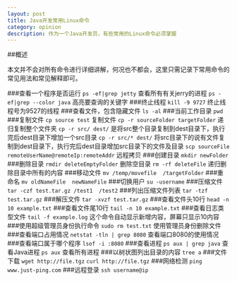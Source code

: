 ```yaml
---
layout: post
title: Java开发常用Linux命令
category: opinion
description: 作为一个Java开发员，有些常用的Linux命令必须掌握
---
```


##概述

本文并不会对所有命令进行详细讲解，何况也不都会，这里只需记录下常用命令的常见用法和常见解释即可。

###查看一个程序是否运行
`ps -ef|grep jetty`  查看所有有关jerry的进程
`ps -ef|grep --color java` 高亮要查询的关键字
###终止线程
`kill -9 9727` 终止线程号为9527的线程
###查看文件，包含隐藏文件
`ls -al`
###当前工作目录
`pwd`
###复制文件
`cp source test` 复制文件
`cp -r sourceFolder targetFolder` 递归复制整个文件夹
`cp -r src/ dest/`  是将src整个目录复制到dest目录下，执行完后dest目录下增加一个src目录
`cp -r src/* dest/` 将src目录下的说有文件复制到dest目录下，执行完后dest目录增加src目录下的文件及目录
`scp sourceFile remoteUserName@remoteIp:remoteAddr` 远程拷贝
###创建目录
`mkdir newFolder`
###删除目录
`rmdir deleteEmptyFolder` 删除空目录
`rm -rf deleteFile` 递归删除目录中所有的内容
###移动文件
`mv /temp/movefile  /targetFolder`
###重命名
`mv oldNameFile  newNameFile`
###切换用户
`su -username`
###压缩文件
`tar -czf test.tar.gz /test1  /test2`
###列出压缩文件列表
`tar -tzf test.tar.gz`
###解压文件
`tar -xvzf test.tar.gz`
###查看文件头10行
`head -n 10 example.txt`
###查看文件尾10行
`tail -n 10 example.txt`
###查看日志类型文件
`tail -f example.log` 这个命令自动显示新增内容，屏幕只显示10内容
###使用超级管理员身份执行命令
`sudo rm test.txt` 使用管理员身份删除文件
###查看端口占用情况
`netstat -tln | grep 8080` 查看端口8080的使用情况
###查看端口属于哪个程序
`lsof -i :8080`
###查看进程
`ps aux | grep java` 查看Java进程
`ps aux` 查看所有进程
###以树状图列出目录的内容
`tree a`
###文件下载
`wget http://file.tgz`
`curl http://file.tgz`
###网络检测
`ping www.just-ping.com`
###远程登录
`ssh username@ip`










[Strong]:    http://stronglong.me  "Strong"

